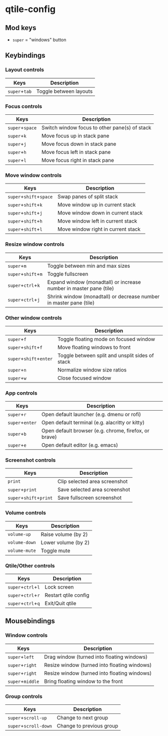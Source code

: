 # qtile-config

## Mod keys

- `super` = "windows" button

## Keybindings

### Layout controls

| Keys          | Description            |
| ------------- | ---------------------- |
| `super`+`tab` | Toggle between layouts |

### Focus controls

| Keys            | Description                                   |
| --------------- | --------------------------------------------- |
| `super`+`space` | Switch window focus to other pane(s) of stack |
| `super`+`k`     | Move focus up in stack pane                   |
| `super`+`j`     | Move focus down in stack pane                 |
| `super`+`h`     | Move focus left in stack pane                 |
| `super`+`l`     | Move focus right in stack pane                |

### Move window controls

| Keys                    | Description                        |
| ----------------------- | ---------------------------------- |
| `super`+`shift`+`space` | Swap panes of split stack          |
| `super`+`shift`+`k`     | Move window up in current stack    |
| `super`+`shift`+`j`     | Move window down in current stack  |
| `super`+`shift`+`h`     | Move window left in current stack  |
| `super`+`shift`+`l`     | Move window right in current stack |

### Resize window controls

| Keys                | Description                                                        |
| ------------------- | ------------------------------------------------------------------ |
| `super`+`m`         | Toggle between min and max sizes                                   |
| `super`+`shift`+`m` | Toggle fullscreen                                                  |
| `super`+`ctrl`+`k`  | Expand window (monadtall) or increase number in master pane (tile) |
| `super`+`ctrl`+`j`  | Shrink window (monadtall) or decrease number in master pane (tile) |

### Other window controls

| Keys                    | Description                                     |
| ----------------------- | ----------------------------------------------- |
| `super`+`f`             | Toggle floating mode on focused window          |
| `super`+`shift`+`f`     | Move floating windows to front                  |
| `super`+`shift`+`enter` | Toggle between split and unsplit sides of stack |
| `super`+`n`             | Normalize window size ratios                    |
| `super`+`w`             | Close focused window                            |

### App controls

| Keys            | Description                                           |
| --------------- | ----------------------------------------------------- |
| `super`+`r`     | Open default launcher (e.g. dmenu or rofi)            |
| `super`+`enter` | Open default terminal (e.g. alacritty or kitty)       |
| `super`+`b`     | Open default browser (e.g. chrome, firefox, or brave) |
| `super`+`e`     | Open default editor (e.g. emacs)                      |

### Screenshot controls

| Keys                    | Description                   |
| ----------------------- | ----------------------------- |
| `print`                 | Clip selected area screenshot |
| `super`+`print`         | Save selected area screenshot |
| `super`+`shift`+`print` | Save fullscreen screenshot    |

### Volume controls

| Keys          | Description         |
| ------------- | ------------------- |
| `volume-up`   | Raise volume (by 2) |
| `volume-down` | Lower volume (by 2) |
| `volume-mute` | Toggle mute         |

### Qtile/Other controls

| Keys               | Description          |
| ------------------ | -------------------- |
| `super`+`ctrl`+`l` | Lock screen          |
| `super`+`ctrl`+`r` | Restart qtile config |
| `super`+`ctrl`+`q` | Exit/Quit qtile      |

## Mousebindings

### Window controls

| Keys             | Description                                  |
| ---------------- | -------------------------------------------- |
| `super`+`left`   | Drag window (turned into floating windows)   |
| `super`+`right`  | Resize window (turned into floating windows) |
| `super`+`right`  | Resize window (turned into floating windows) |
| `super`+`middle` | Bring floating window to the front           |

### Group controls

| Keys                  | Description              |
| --------------------- | ------------------------ |
| `super`+`scroll-up`   | Change to next group     |
| `super`+`scroll-down` | Change to previous group |
